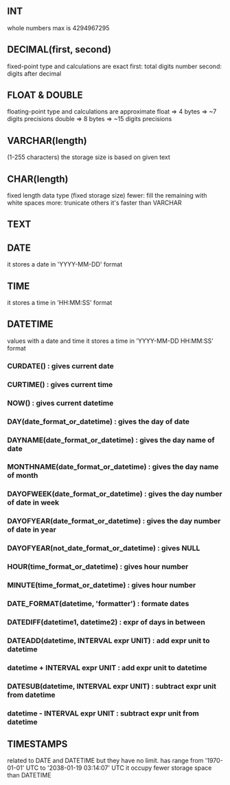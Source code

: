 ## INT
whole numbers
max is 4294967295

## DECIMAL(first, second)
fixed-point type and calculations are exact
first: total digits number
second: digits after decimal

## FLOAT & DOUBLE
floating-point type and calculations are approximate
float => 4 bytes => ~7 digits precisions
double => 8 bytes => ~15 digits precisions
<!-- 88.45 => 88.45 -->
<!-- 8877665544.33 => 8877670000 -->

## VARCHAR(length)
(1-255 characters)
the storage size is based on given text

## CHAR(length)
fixed length data type (fixed storage size)
fewer: fill the remaining with white spaces
more: trunicate others
it's faster than VARCHAR

## TEXT

## DATE
it stores a date in 'YYYY-MM-DD' format

## TIME
it stores a time in 'HH:MM:SS' format

## DATETIME
values with a date and time
it stores a time in 'YYYY-MM-DD HH:MM:SS' format

### CURDATE() : gives current date
### CURTIME() : gives current time
### NOW() : gives current datetime

### DAY(date_format_or_datetime) : gives the day of date
### DAYNAME(date_format_or_datetime) : gives the day name of date
### MONTHNAME(date_format_or_datetime) : gives the day name of month
### DAYOFWEEK(date_format_or_datetime) : gives the day number of date in week
### DAYOFYEAR(date_format_or_datetime) : gives the day number of date in year
### DAYOFYEAR(not_date_format_or_datetime) : gives NULL

### HOUR(time_format_or_datetime) : gives hour number
### MINUTE(time_format_or_datetime) : gives hour number

### DATE_FORMAT(datetime, 'formatter') : formate dates

### DATEDIFF(datetime1, datetime2) : expr of days in between
### DATEADD(datetime, INTERVAL expr UNIT) : add expr unit to datetime
### datetime + INTERVAL expr UNIT : add expr unit to datetime
### DATESUB(datetime, INTERVAL expr UNIT) : subtract expr unit from datetime
### datetime - INTERVAL expr UNIT : subtract expr unit from datetime

## TIMESTAMPS
related to DATE and DATETIME but they have no limit.
has range from '1970-01-01' UTC to '2038-01-19 03:14:07' UTC
it occupy fewer storage space than DATETIME

